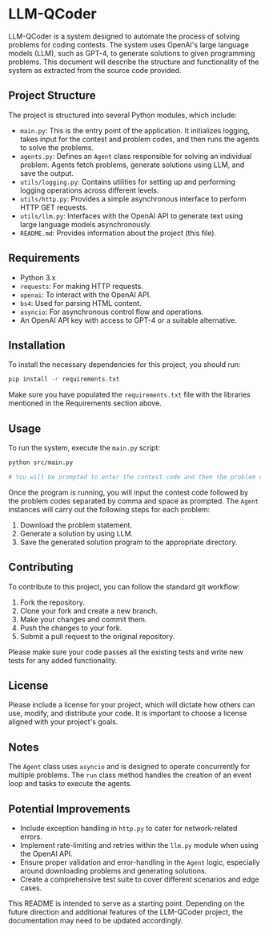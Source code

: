 # LLM-QCoder

LLM-QCoder is a system designed to automate the process of solving problems for coding contests. The system uses OpenAI's large language models (LLM), such as GPT-4, to generate solutions to given programming problems. This document will describe the structure and functionality of the system as extracted from the source code provided.

## Project Structure

The project is structured into several Python modules, which include:

- `main.py`: This is the entry point of the application. It initializes logging, takes input for the contest and problem codes, and then runs the agents to solve the problems.
- `agents.py`: Defines an `Agent` class responsible for solving an individual problem. Agents fetch problems, generate solutions using LLM, and save the output.
- `utils/logging.py`: Contains utilities for setting up and performing logging operations across different levels.
- `utils/http.py`: Provides a simple asynchronous interface to perform HTTP GET requests.
- `utils/llm.py`: Interfaces with the OpenAI API to generate text using large language models asynchronously.
- `README.md`: Provides information about the project (this file).

## Requirements
- Python 3.x
- `requests`: For making HTTP requests.
- `openai`: To interact with the OpenAI API.
- `bs4`: Used for parsing HTML content.
- `asyncio`: For asynchronous control flow and operations.
- An OpenAI API key with access to GPT-4 or a suitable alternative.

## Installation

To install the necessary dependencies for this project, you should run:

```bash
pip install -r requirements.txt
```

Make sure you have populated the `requirements.txt` file with the libraries mentioned in the Requirements section above.

## Usage

To run the system, execute the `main.py` script:

```bash
python src/main.py

# You will be prompted to enter the contest code and then the problem codes separated by comma and space.
```

Once the program is running, you will input the contest code followed by the problem codes separated by comma and space as prompted. The `Agent` instances will carry out the following steps for each problem:

1. Download the problem statement.
2. Generate a solution by using LLM.
3. Save the generated solution program to the appropriate directory.

## Contributing

To contribute to this project, you can follow the standard git workflow:

1. Fork the repository.
2. Clone your fork and create a new branch.
3. Make your changes and commit them.
4. Push the changes to your fork.
5. Submit a pull request to the original repository.

Please make sure your code passes all the existing tests and write new tests for any added functionality.

## License

Please include a license for your project, which will dictate how others can use, modify, and distribute your code. It is important to choose a license aligned with your project's goals.

## Notes

The `Agent` class uses `asyncio` and is designed to operate concurrently for multiple problems. The `run` class method handles the creation of an event loop and tasks to execute the agents.

## Potential Improvements

- Include exception handling in `http.py` to cater for network-related errors.
- Implement rate-limiting and retries within the `llm.py` module when using the OpenAI API.
- Ensure proper validation and error-handling in the `Agent` logic, especially around downloading problems and generating solutions.
- Create a comprehensive test suite to cover different scenarios and edge cases.

This README is intended to serve as a starting point. Depending on the future direction and additional features of the LLM-QCoder project, the documentation may need to be updated accordingly.